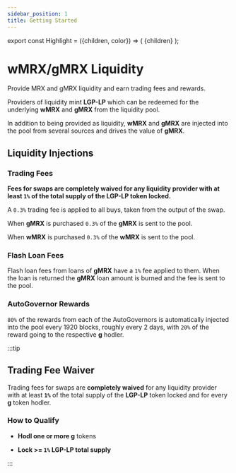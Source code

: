 ```yaml
---
sidebar_position: 1
title: Getting Started
---
```


export const Highlight = ({children, color}) => (
<span
style={{color}}>
{children}
</span>
);

# <Highlight color="#bf96c6">**wMRX**</Highlight>/<Highlight color="#bf96c6">**gMRX**</Highlight> Liquidity

Provide MRX and gMRX liquidity and earn trading fees and rewards.

Providers of liquidity mint <Highlight color="#bf96c6">**LGP-LP**</Highlight> which can be redeemed for the underlying <Highlight color="#bf96c6">**wMRX**</Highlight> and <Highlight color="#bf96c6">**gMRX**</Highlight> from the liquidity pool.

In addition to being provided as liquidity, <Highlight color="#bf96c6">**wMRX**</Highlight> and <Highlight color="#bf96c6">**gMRX**</Highlight> are injected into the pool from several sources and drives the value of <Highlight color="#bf96c6">**gMRX**</Highlight>.

## Liquidity Injections

### Trading Fees

**Fees for swaps are completely waived for any liquidity provider with at least `1%` of the total supply of the <Highlight color="#bf96c6">LGP-LP</Highlight> token locked.**

A `0.3%` trading fee is applied to all buys, taken from the output of the swap.

When <Highlight color="#bf96c6">**gMRX**</Highlight> is purchased `0.3%` of the <Highlight color="#bf96c6">**gMRX**</Highlight> is sent to the pool.

When <Highlight color="#bf96c6">**wMRX**</Highlight> is purchased `0.3%` of the <Highlight color="#bf96c6">**wMRX**</Highlight> is sent to the pool.

### Flash Loan Fees

Flash loan fees from loans of <Highlight color="#bf96c6">**gMRX**</Highlight> have a `1%` fee applied to them. When the loan is returned the <Highlight color="#bf96c6">**gMRX**</Highlight> loan amount is burned and the fee is sent to the pool.

### AutoGovernor Rewards

`80%` of the rewards from each of the AutoGovernors is automatically injected into the pool every 1920 blocks, roughly every 2 days, with `20%` of the reward going to the respective <Highlight color="#bf96c6">**g**</Highlight> hodler.

:::tip

## Trading Fee Waiver

Trading fees for swaps are **completely waived** for any liquidity provider with at least **`1%`** of the total supply of the <Highlight color="#bf96c6">**LGP-LP**</Highlight> token locked and for every <Highlight color="#bf96c6">**g**</Highlight> token hodler.

### How to Qualify

- **Hodl one or more <Highlight color="#bf96c6">g</Highlight>** tokens

- **Lock >= `1%` <Highlight color="#bf96c6">LGP-LP</Highlight> total supply**

:::
